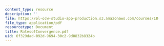 ```yaml
---
content_type: resource
description: ''
file: https://ol-ocw-studio-app-production.s3.amazonaws.com/courses/18-330-introduction-to-numerical-analysis-spring-2004/6f329dad092d969430c29d0832b8324b_RatesofConvergence.pdf
file_type: application/pdf
resourcetype: Document
title: RatesofConvergence.pdf
uid: 6f329dad-092d-9694-30c2-9d0832b8324b
---
```

